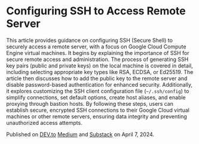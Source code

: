 # Configuring SSH to Access Remote Server
This article provides guidance on configuring SSH (Secure Shell) to securely access a remote server, with a focus on Google Cloud Compute Engine virtual machines. It begins by explaining the importance of SSH for secure remote access and administration. The process of generating SSH key pairs (public and private keys) on the local machine is covered in detail, including selecting appropriate key types like RSA, ECDSA, or Ed25519. The article then discusses how to add the public key to the remote server and disable password-based authentication for enhanced security. Additionally, it explores customizing the SSH client configuration file (`~/.ssh/config`) to simplify connections, set default options, create host aliases, and enable proxying through bastion hosts. By following these steps, users can establish secure, encrypted SSH connections to their Google Cloud virtual machines or other remote servers, ensuring data integrity and preventing unauthorized access attempts.

Published on [DEV.to](https://dev.to/eugene-zimin/configuring-ssh-to-access-remote-server-2ljk) [Medium](https://medium.com/p/f12f94a8bec7) and [Substack](https://eugenezimin.substack.com/publish/posts/detail/143371896/share-center) on April 7, 2024.